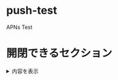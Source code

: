 # push-test
APNs Test

# 開閉できるセクション
<details>
  <summary>内容を表示</summary>
  
  ## Heading
  1. A numbered
  2. list
     * With some
     * Sub bullets
</details>

